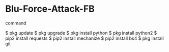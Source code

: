 # Blu-Force-Attack-FB

command

$ pkg update
$ pkg upgrade
$ pkg install python
$ pkg install python2
$ pip2 install requests
$ pip2 install mechanize
$ pip2 install bs4
$ pkg install git
